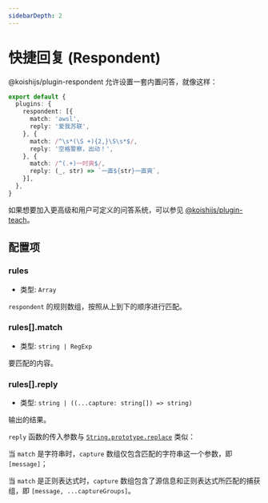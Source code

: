 ```yaml
---
sidebarDepth: 2
---
```


# 快捷回复 (Respondent)

@koishijs/plugin-respondent 允许设置一套内置问答，就像这样：

```ts title=koishi.ts
export default {
  plugins: {
    respondent: [{
      match: 'awsl',
      reply: '爱我苏联',
    }, {
      match: /^\s*(\S +){2,}\S\s*$/,
      reply: '空格警察，出动！',
    }, {
      match: /^(.+)一时爽$/,
      reply: (_, str) => `一直${str}一直爽`,
    }],
  },
}
```

<panel-view :messages="[
  ['Alice', 'awsl'],
  ['Koishi', '爱我苏联'],
  ['Bob', '久 等 了'],
  ['Koishi', '空格警察，出动！'],
  ['Carol', '挖坑一时爽'],
  ['Koishi', '一直挖坑一直爽'],
]"/>

如果想要加入更高级和用户可定义的问答系统，可以参见 [@koishijs/plugin-teach](../teach/index.md)。

## 配置项

### rules

- 类型: `Array`

`respondent` 的规则数组，按照从上到下的顺序进行匹配。

### rules[].match

- 类型: `string | RegExp`

要匹配的内容。

### rules[].reply

- 类型: `string | ((...capture: string[]) => string)`

输出的结果。

`reply` 函数的传入参数与 [`String.prototype.replace`](https://developer.mozilla.org/zh-CN/docs/Web/JavaScript/Reference/Global_Objects/String/replace#%E5%8F%82%E6%95%B0) 类似：

当 `match` 是字符串时，`capture` 数组仅包含匹配的字符串这一个参数，即 `[message]`；

当 `match` 是正则表达式时，`capture` 数组包含了源信息和正则表达式所匹配的捕获组，即 `[message, ...captureGroups]`。
